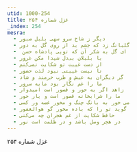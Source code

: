```yaml
---
utid: 1000-254
title: غزل شماره ۲۵۴
_index: 254
mesra:
  - دیگر ز شاخ سرو سهی بلبل صبور
  - گلبانگ زد که چشم بد از روی گل به دور
  - ‌ ای گل به شکر آن که تویی پادشاه حسن
  - با بلبلان بی‌دل شیدا مکن غرور
  - از دست غیبت تو شکایت نمی‌کنم
  - تا نیست غیبتی نبود لذت حضور
  - گر دیگران به عیش و طرب خرمند و شاد
  - ما را غم نگار بود مایه سرور
  - زاهد اگر به حور و قصور است امیدوار
  - ما را شرابخانه قصور است و یار حور
  - می خور به بانگ چنگ و مخور غصه ور کسی
  - گوید تو را که باده مخور گو هوالغفور
  - حافظ شکایت از غم هجران چه می‌کنی
  - در هجر وصل باشد و در ظلمت است نور
---
```

غزل شماره ۲۵۴
